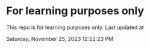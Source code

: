 # For learning purposes only
This repo is for learning purposes only.
Last updated at

Saturday, November 25, 2023 12:22:23 PM

